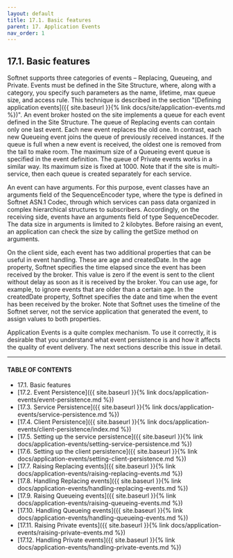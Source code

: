 ```yaml
---
layout: default
title: 17.1. Basic features
parent: 17. Application Events
nav_order: 1
---
```


## 17.1. Basic features

Softnet supports three categories of events – Replacing, Queueing, and Private. Events must be defined in the Site Structure, where, along with a category, you specify such parameters as the name, lifetime, max queue size, and access rule. This technique is described in the section "[Defining application events]({{ site.baseurl }}{% link docs/site/application-events.md %})". An event broker hosted on the site implements a queue for each event defined in the Site Structure. The queue of Replacing events can contain only one last event. Each new event replaces the old one. In contrast, each new Queueing event joins the queue of previously received instances. If the queue is full when a new event is received, the oldest one is removed from the tail to make room. The maximum size of a Queueing event queue is specified in the event definition. The queue of Private events works in a similar way. Its maximum size is fixed at 1000. Note that if the site is multi-service, then each queue is created separately for each service.  

An event can have arguments. For this purpose, event classes have an <span class="field">arguments</span> field of the <span class="datatype">SequenceEncoder</span> type, where the type is defined in Softnet ASN.1 Codec, through which services can pass data organized in complex hierarchical structures to subscribers. Accordingly, on the receiving side, events have an <span class="field">arguments</span> field of type <span class="datatype">SequenceDecoder</span>. The data size in <span class="field">arguments</span> is limited to 2 kilobytes. Before raising an event, an application can check the size by calling the <span class="method">getSize</span> method on <span class="field">arguments</span>.  

On the client side, each event has two additional properties that can be useful in event handling. These are <span class="field">age</span> and <span class="field">createdDate</span>. In the <span class="field">age</span> property, Softnet specifies the time elapsed since the event has been received by the broker. This value is zero if the event is sent to the client without delay as soon as it is received by the broker. You can use <span class="field">age</span>, for example, to ignore events that are older than a certain age. In the <span class="field">createdDate</span> property, Softnet specifies the date and time when the event has been received by the broker. Note that Softnet uses the timeline of the Softnet server, not the service application that generated the event, to assign values to both properties.  

Application Events is a quite complex mechanism. To use it correctly, it is desirable that you understand what event persistence is and how it affects the quality of event delivery. The next sections describe this issue in detail.

---
#### TABLE OF CONTENTS
* 17.1. Basic features
* [17.2. Event Persistence]({{ site.baseurl }}{% link docs/application-events/event-persistence.md %})
* [17.3. Service Persistence]({{ site.baseurl }}{% link docs/application-events/service-persistence.md %})
* [17.4. Client Persistence]({{ site.baseurl }}{% link docs/application-events/client-persistence/index.md %})
* [17.5. Setting up the service persistence]({{ site.baseurl }}{% link docs/application-events/setting-service-persistence.md %})
* [17.6. Setting up the client persistence]({{ site.baseurl }}{% link docs/application-events/setting-client-persistence.md %})
* [17.7. Raising Replacing events]({{ site.baseurl }}{% link docs/application-events/raising-replacing-events.md %})
* [17.8. Handling Replacing events]({{ site.baseurl }}{% link docs/application-events/handling-replacing-events.md %})
* [17.9. Raising Queueing events]({{ site.baseurl }}{% link docs/application-events/raising-queueing-events.md %})
* [17.10. Handling Queueing events]({{ site.baseurl }}{% link docs/application-events/handling-queueing-events.md %})
* [17.11. Raising Private events]({{ site.baseurl }}{% link docs/application-events/raising-private-events.md %})
* [17.12. Handling Private events]({{ site.baseurl }}{% link docs/application-events/handling-private-events.md %})